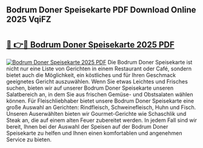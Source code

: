 ## Bodrum Doner Speisekarte PDF Download Online 2025 VqiFZ

# <h2><a href="http://gc6jc9.nevu.top/?p=Bodrum+Doner+Speisekarte">🔗 👉🔴 Bodrum Doner Speisekarte 2025 PDF</a></h2>

[![Bodrum Doner Speisekarte 2025 PDF](https://i.imgur.com/dBaPXMq.png)](http://gc6jc9.nevu.top/?p=Bodrum+Doner+Speisekarte)
Die Bodrum Doner Speisekarte ist nicht nur eine Liste von Gerichten in einem Restaurant oder Café, sondern bietet auch die Möglichkeit, ein köstliches und für Ihren Geschmack geeignetes Gericht auszuwählen. Wenn Sie etwas Leichtes und Frisches suchen, bieten wir auf unserer Bodrum Doner Speisekarte unseren Salatbereich an, in dem Sie aus frischen Gemüse- und Obstsalaten wählen können. Für Fleischliebhaber bietet unsere Bodrum Doner Speisekarte eine große Auswahl an Gerichten: Rindfleisch, Schweinefleisch, Huhn und Fisch. Unseren Auserwählten bieten wir Gourmet-Gerichte wie Schaschlik und Steak an, die auf einem alten Feuer zubereitet werden. In jedem Fall sind wir bereit, Ihnen bei der Auswahl der Speisen auf der Bodrum Doner Speisekarte zu helfen und Ihnen einen komfortablen und angenehmen Service zu bieten.
